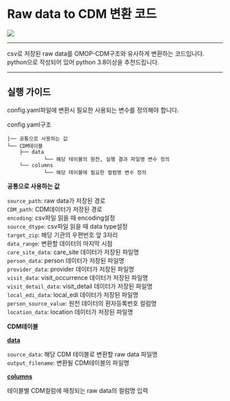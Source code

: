 # Raw data to CDM 변환 코드
<img src="https://img.shields.io/badge/Python-3776AB?style=flat&logo=Python&logoColor=FFFFFF"/>  

----
csv로 저장된 raw data를 OMOP-CDM구조와 유사하게 변환하는 코드입니다.  
python으로 작성되어 있어 python 3.8이상을 추천드립니다.

----

## 실행 가이드
config.yaml파일에 변환시 필요한 사용되는 변수를 정의해야 합니다.  

config.yaml구조
```
|── 공통으로 사용하는 값
└── CDM테이블
    ├── data
            └── 해당 테이블의 원천, 실행 결과 파일명 변수 정의
    └── columns
            └── 해당 테이블에 필요한 컬럼명 변수 정의
```

**공통으로 사용하는 값**

`source_path`: raw data가 저장된 경로  
`CDM_path`: CDM데이터가 저장된 경로  
`encoding`: csv파일 읽을 때 encoding설정  
`source_dtype`: csv파일 읽을 때 data type설정  
`target_zip`: 해당 기관의 우편번호 앞 3자리  
`data_range`: 변환할 데이터의 마지막 시점  
`care_site_data`: care_site 데이터가 저장된 파일명  
`person_data`: person 데이터가 저장된 파일명  
`provider_data`: provider 데이터가 저장된 파일명  
`visit_data`: visit_occurrence 데이터가 저장된 파일명  
`visit_detail_data`: visit_detail 데이터가 저장된 파일명  
`local_edi_data`: local_edi 데이터가 저장된 파일명  
`person_source_value`: 원천 데이터의 환자등록번호 컬럼명  
`location_data`: location 데이터가 저장된 파일명  

**CDM테이블**  

**<u>data</u>**

`source_data`: 해당 CDM 테이블로 변환할 raw data 파일명  
`output_filename`: 변환될 CDM테이블의 파일명

**<u>columns</u>**

테이블별 CDM컬럼에 매칭되는 raw data의 컬럼명 입력
